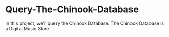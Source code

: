 # Query-The-Chinook-Database
In this project, we'll query the Chinook Database. The Chinook Database is a Digital Music Store.
